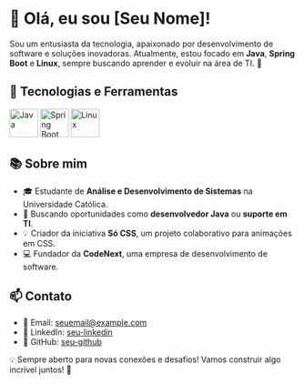 # 👋 Olá, eu sou [Seu Nome]!

Sou um entusiasta da tecnologia, apaixonado por desenvolvimento de software e soluções inovadoras. Atualmente, estou focado em **Java**, **Spring Boot** e **Linux**, sempre buscando aprender e evoluir na área de TI. 🚀

## 🔧 Tecnologias e Ferramentas

<p align="left">
  <img src="https://cdn.jsdelivr.net/gh/devicons/devicon/icons/java/java-original.svg" width="50" height="50" alt="Java" />
  <img src="https://cdn.jsdelivr.net/gh/devicons/devicon/icons/spring/spring-original.svg" width="50" height="50" alt="Spring Boot" />
  <img src="https://cdn.jsdelivr.net/gh/devicons/devicon/icons/linux/linux-original.svg" width="50" height="50" alt="Linux" />
</p>

## 📚 Sobre mim
- 🎓 Estudante de **Análise e Desenvolvimento de Sistemas** na Universidade Católica.
- 💼 Buscando oportunidades como **desenvolvedor Java** ou **suporte em TI**.
- 💡 Criador da iniciativa **Só CSS**, um projeto colaborativo para animações em CSS.
- 💻 Fundador da **CodeNext**, uma empresa de desenvolvimento de software.

## 📫 Contato
- 📩 Email: [seuemail@example.com](mailto:seuemail@example.com)
- 🔗 LinkedIn: [seu-linkedin](https://linkedin.com/in/seu-perfil)
- 🐙 GitHub: [seu-github](https://github.com/seu-usuario)

💡 Sempre aberto para novas conexões e desafios! Vamos construir algo incrível juntos! 🚀
